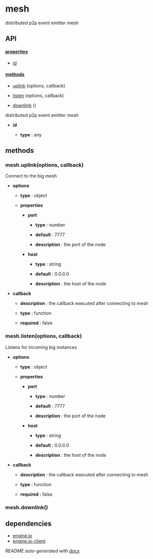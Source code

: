 # mesh

distributed p2p event emitter mesh

## API

#### [properties](#mesh-properties)

  - [id](#mesh-properties-id)


#### [methods](#mesh-methods)

  - [uplink](#mesh-methods-uplink) (options, callback)

  - [listen](#mesh-methods-listen) (options, callback)

  - [downlink](#mesh-methods-downlink) ()


distributed p2p event emitter mesh

- **id** 

  - **type** : any


<a name="mesh-methods"></a> 

## methods 

<a name="mesh-methods-uplink"></a> 

### mesh.uplink(options, callback)

Connect to the big mesh 

- **options** 

  - **type** : object

  - **properties**

    - **port** 

      - **type** : number

      - **default** : 7777

      - **description** : the port of the node

    - **host** 

      - **type** : string

      - **default** : 0.0.0.0

      - **description** : the host of the node

- **callback** 

  - **description** : the callback executed after connecting to mesh

  - **type** : function

  - **required** : false

<a name="mesh-methods-listen"></a> 

### mesh.listen(options, callback)

Listens for incoming big instances

- **options** 

  - **type** : object

  - **properties**

    - **port** 

      - **type** : number

      - **default** : 7777

      - **description** : the port of the node

    - **host** 

      - **type** : string

      - **default** : 0.0.0.0

      - **description** : the host of the node

- **callback** 

  - **description** : the callback executed after connecting to mesh

  - **type** : function

  - **required** : false

<a name="mesh-methods-downlink"></a> 

### mesh.downlink()


## dependencies 

- [engine.io](http://npmjs.org/package/engine.io)
- [engine.io-client](http://npmjs.org/package/engine.io-client)

*README auto-generated with [docs](https://github.com/bigcompany/resources/tree/master/docs)*